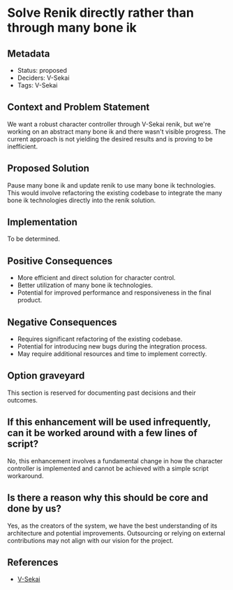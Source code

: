 # Solve Renik directly rather than through many bone ik

## Metadata

- Status: proposed
- Deciders: V-Sekai
- Tags: V-Sekai

## Context and Problem Statement

We want a robust character controller through V-Sekai renik, but we're working on an abstract many bone ik and there wasn't visible progress. The current approach is not yielding the desired results and is proving to be inefficient.

## Proposed Solution

Pause many bone ik and update renik to use many bone ik technologies. This would involve refactoring the existing codebase to integrate the many bone ik technologies directly into the renik solution.

## Implementation

To be determined.

## Positive Consequences

- More efficient and direct solution for character control.
- Better utilization of many bone ik technologies.
- Potential for improved performance and responsiveness in the final product.

## Negative Consequences

- Requires significant refactoring of the existing codebase.
- Potential for introducing new bugs during the integration process.
- May require additional resources and time to implement correctly.

## Option graveyard

This section is reserved for documenting past decisions and their outcomes.

## If this enhancement will be used infrequently, can it be worked around with a few lines of script?

No, this enhancement involves a fundamental change in how the character controller is implemented and cannot be achieved with a simple script workaround.

## Is there a reason why this should be core and done by us?

Yes, as the creators of the system, we have the best understanding of its architecture and potential improvements. Outsourcing or relying on external contributions may not align with our vision for the project.

## References

- [V-Sekai](https://v-sekai.org/)